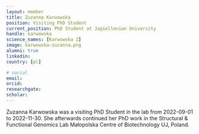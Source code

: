 ```yaml
---
layout: member
title: Zuzanna Karwowska
position: Visiting PhD Student
current_position: PhD Student at Jagiellonian University
handle: karwowska
science_names: [Karwowska Z]
image: karwowska-zuzanna.png
alumni: true
linkedin:
country: [pl]

# social
email:
orcid:
researchgate:
scholar:
---
```


Zuzanna Karwowska was a visiting PhD Student in the lab from 2022-09-01 to 2022-11-30. She afterwards continued her PhD work in the Structural & Functional Genomics Lab
Małopolska Centre of Biotechnology UJ, Poland.
